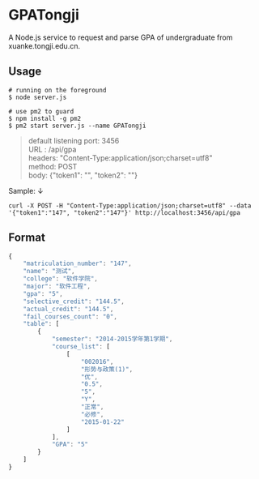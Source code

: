 # GPATongji
A Node.js service to request and parse GPA of undergraduate from xuanke.tongji.edu.cn.

## Usage

```shell
# running on the foreground
$ node server.js

# use pm2 to guard
$ npm install -g pm2
$ pm2 start server.js --name GPATongji
```

> default listening port: 3456    
> URL : /api/gpa    
> headers: "Content-Type:application/json;charset=utf8"    
> method: POST    
> body: {"token1": "", "token2": ""}    


Sample: ↓

```shell
curl -X POST -H "Content-Type:application/json;charset=utf8" --data '{"token1":"147", "token2":"147"}' http://localhost:3456/api/gpa
```

## Format

```javascript
{
    "matriculation_number": "147",
    "name": "测试",
    "college": "软件学院",
    "major": "软件工程",
    "gpa": "5",
    "selective_credit": "144.5",
    "actual_credit": "144.5",
    "fail_courses_count": "0",
    "table": [
        {
            "semester": "2014-2015学年第1学期",
            "course_list": [
                [
                    "002016",
                    "形势与政策(1)",
                    "优",
                    "0.5",
                    "5",
                    "Y",
                    "正常",
                    "必修",
                    "2015-01-22"
                ]
            ],
            "GPA": "5"
        }
    ]
}
```